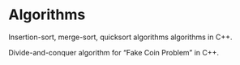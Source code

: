 # Algorithms

Insertion-sort, merge-sort, quicksort algorithms algorithms in C++.

Divide-and-conquer algorithm for “Fake Coin Problem” in C++.

